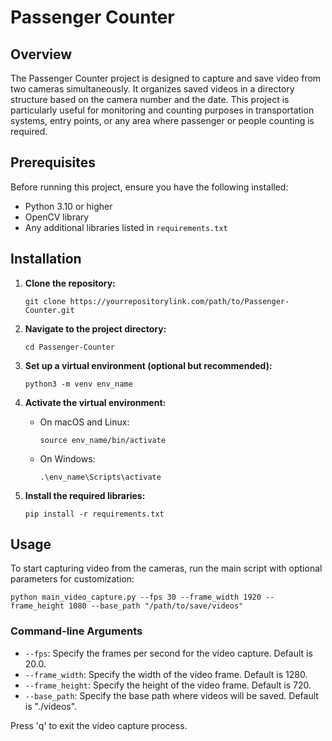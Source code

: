 # Passenger Counter

## Overview
The Passenger Counter project is designed to capture and save video from two cameras simultaneously. It organizes saved videos in a directory structure based on the camera number and the date. This project is particularly useful for monitoring and counting purposes in transportation systems, entry points, or any area where passenger or people counting is required.

## Prerequisites
Before running this project, ensure you have the following installed:
- Python 3.10 or higher
- OpenCV library
- Any additional libraries listed in `requirements.txt`

## Installation

1. **Clone the repository:**
   ```
   git clone https://yourrepositorylink.com/path/to/Passenger-Counter.git
   ```

2. **Navigate to the project directory:**
   ```
   cd Passenger-Counter
   ```

3. **Set up a virtual environment (optional but recommended):**
   ```
   python3 -m venv env_name
   ```

4. **Activate the virtual environment:**
   - On macOS and Linux:
     ```
     source env_name/bin/activate
     ```
   - On Windows:
     ```
     .\env_name\Scripts\activate
     ```

5. **Install the required libraries:**
   ```
   pip install -r requirements.txt
   ```

## Usage
To start capturing video from the cameras, run the main script with optional parameters for customization:

```
python main_video_capture.py --fps 30 --frame_width 1920 --frame_height 1080 --base_path "/path/to/save/videos"
```

### Command-line Arguments
- `--fps`: Specify the frames per second for the video capture. Default is 20.0.
- `--frame_width`: Specify the width of the video frame. Default is 1280.
- `--frame_height`: Specify the height of the video frame. Default is 720.
- `--base_path`: Specify the base path where videos will be saved. Default is "./videos".

Press 'q' to exit the video capture process.